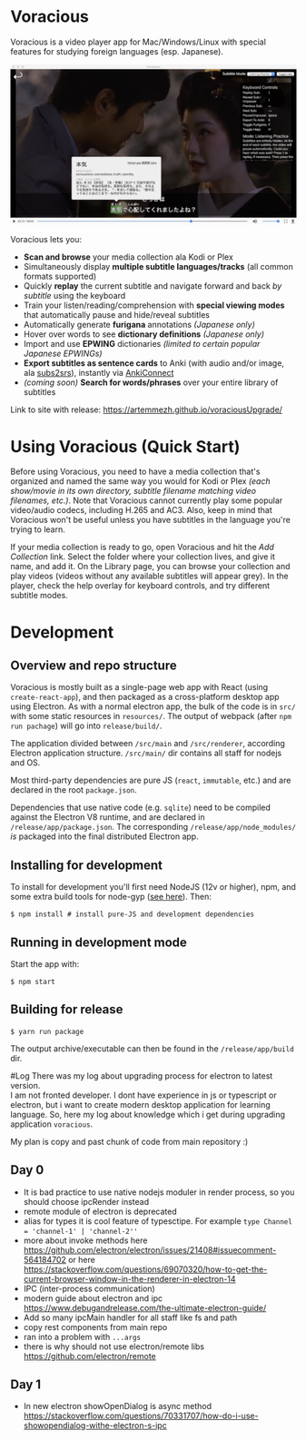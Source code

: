 # Voracious

Voracious is a video player app for Mac/Windows/Linux with special features for studying foreign languages (esp. Japanese).

![screenshot](docs/demo_screenshot.jpg "Screenshot")

Voracious lets you:
- **Scan and browse** your media collection ala Kodi or Plex
- Simultaneously display **multiple subtitle languages/tracks** (all common formats supported)
- Quickly **replay** the current subtitle and navigate forward and back *by subtitle* using the keyboard
- Train your listen/reading/comprehension with **special viewing modes** that automatically pause and hide/reveal subtitles
- Automatically generate **furigana** annotations _(Japanese only)_
- Hover over words to see **dictionary definitions** _(Japanese only)_
- Import and use **EPWING** dictionaries _(limited to certain popular Japanese EPWINGs)_
- **Export subtitles as sentence cards** to Anki (with audio and/or image, ala [subs2srs](http://subs2srs.sourceforge.net/)), instantly via [AnkiConnect](https://ankiweb.net/shared/info/2055492159)
- _(coming soon)_ **Search for words/phrases** over your entire library of subtitles

Link to site with release: https://artemmezh.github.io/voraciousUpgrade/      

# Using Voracious (Quick Start)

Before using Voracious, you need to have a media collection that's organized and named the same way you would for Kodi or Plex _(each show/movie in its own directory, subtitle filename matching video filenames, etc.)_. Note that Voracious cannot currently play some popular video/audio codecs, including H.265 and AC3. Also, keep in mind that Voracious won't be useful unless you have subtitles in the language you're trying to learn.

If your media collection is ready to go, open Voracious and hit the *Add Collection* link. Select the folder where your collection lives, and give it name, and add it. On the Library page, you can browse your collection and play videos (videos without any available subtitles will appear grey). In the player, check the help overlay for keyboard controls, and try different subtitle modes.


# Development

## Overview and repo structure

Voracious is mostly built as a single-page web app with React (using `create-react-app`), and then packaged as a cross-platform desktop app using Electron. As with a normal electron app, the bulk of the code is in `src/` with some static resources in `resources/`. The output of webpack (after `npm run pachage`) will go into `release/build/`.

The application divided between `/src/main` and `/src/renderer`, according Electron application structure. `/src/main/` dir contains all staff for nodejs and OS. 

Most third-party dependencies are pure JS (`react`, `immutable`, etc.) and are declared in the root `package.json`.

Dependencies that use native code (e.g. `sqlite`) need to be compiled against the Electron V8 runtime, and are declared in `/release/app/package.json`. The corresponding `/release/app/node_modules/` _is_ packaged into the final distributed Electron app.


## Installing for development

To install for development you'll first need NodeJS (12v or higher), npm, and some extra build tools for node-gyp ([see here](https://github.com/nodejs/node-gyp)). Then:

```
$ npm install # install pure-JS and development dependencies
```

## Running in development mode

Start the app with:
```
$ npm start
```

## Building for release

```
$ yarn run package
```

The output archive/executable can then be found in the `/release/app/build` dir.




#Log
There was my log about upgrading process for electron to latest version.    
I am not fronted developer. I dont have experience in js or typescript or electron, but i want to create modern desktop application for learning language. So, here my log about knowledge which i get during upgrading application `voracious`.

My plan is copy and past chunk of code from main repository :) 

## Day 0
* It is bad practice to use native nodejs moduler in render process, so you should choose ipcRender instead
* remote module of electron is deprecated
* alias for types it is cool feature of typesctipe. For example `type Channel = 'channel-1' | 'channel-2''`
* more about invoke methods here https://github.com/electron/electron/issues/21408#issuecomment-564184702 or here https://stackoverflow.com/questions/69070320/how-to-get-the-current-browser-window-in-the-renderer-in-electron-14
* IPC (inter-process communication)
* modern guide about electron and ipc https://www.debugandrelease.com/the-ultimate-electron-guide/
* Add so many ipcMain handler for all staff like fs and path
* copy rest components from main repo
* ran into a problem with `...args` 
* there is why should not use electron/remote libs https://github.com/electron/remote

## Day 1
* In new electron showOpenDialog is async method   
  https://stackoverflow.com/questions/70331707/how-do-i-use-showopendialog-withe-electron-s-ipc
